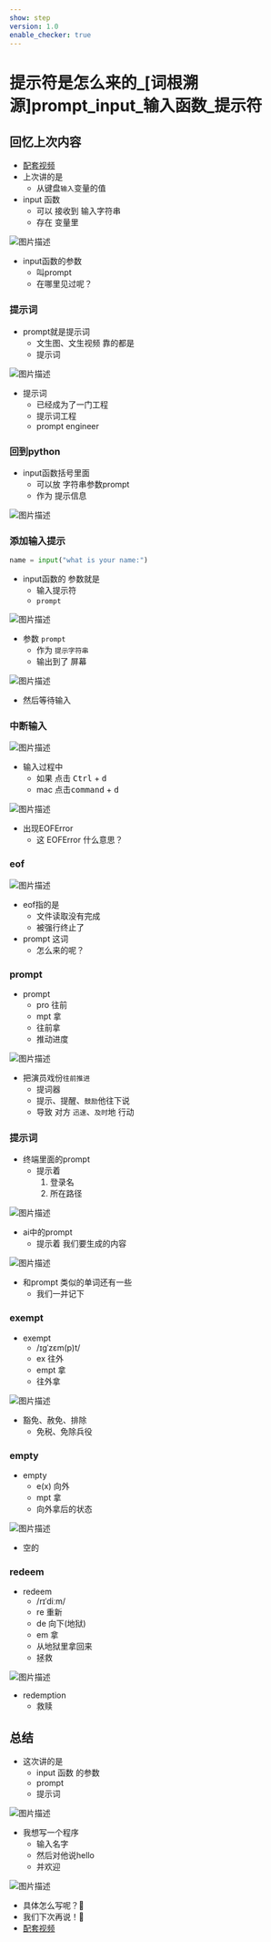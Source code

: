```yaml
---
show: step
version: 1.0
enable_checker: true
---
```


# 提示符是怎么来的_[词根溯源]prompt_input_输入函数_提示符

## 回忆上次内容

- [配套视频](https://www.bilibili.com/video/BV1oDw1epED7)
- 上次讲的是
	- 从键盘`输入`变量的值
- input 函数
  - 可以 接收到 输入字符串
  - 存在 变量里

![图片描述](https://doc.shiyanlou.com/courses/3584/labs/188464/uid1190679-20241109-1731160445146) 

- input函数的参数
	- 叫prompt 
	- 在哪里见过呢？

### 提示词

- prompt就是提示词
	- 文生图、文生视频 靠的都是
	- 提示词 

![图片描述](https://doc.shiyanlou.com/courses/3584/labs/1982785/uid1190679-20241109-1731161067049) 

- 提示词
	- 已经成为了一门工程
	- 提示词工程
	- prompt engineer

### 回到python

- input函数括号里面
	- 可以放 字符串参数prompt
	- 作为 提示信息

![图片描述](https://doc.shiyanlou.com/courses/uid1190679-20230422-1682129859796)


### 添加输入提示

```python
name = input("what is your name:")
```

- input函数的 参数就是
	- 输入提示符
	- `prompt `

![图片描述](https://doc.shiyanlou.com/courses/uid1190679-20211021-1634787397159)

- 参数 `prompt`
	- 作为 `提示字符串`
	- 输出到了 屏幕

![图片描述](https://doc.shiyanlou.com/courses/uid1190679-20211021-1634787463082)

- 然后等待输入

### 中断输入

![图片描述](https://doc.shiyanlou.com/courses/uid1190679-20230422-1682129951574)

- 输入过程中 
  - 如果 点击 <kbd>Ctrl</kbd> + <kbd>d</kbd>
  - mac 点击<kbd>command</kbd> + <kbd>d</kbd>

![图片描述](https://doc.shiyanlou.com/courses/3584/labs/1982785/uid1190679-20241110-1731203459061) 

- 出现EOFError
	- 这 EOFError 什么意思？

### eof

![图片描述](https://doc.shiyanlou.com/courses/3584/labs/1982785/uid1190679-20241110-1731203601180) 

- eof指的是
	- 文件读取没有完成
	- 被强行终止了
- prompt 这词 
	- 怎么来的呢？

### prompt

- prompt
	- pro 往前
	- mpt 拿
	- 往前拿
	- 推动进度

![图片描述](https://doc.shiyanlou.com/courses/3584/labs/1982785/uid1190679-20241110-1731204533347) 

- 把演员戏份`往前推进`
	- 提词器
	- 提示、提醒、`鼓励`他往下说
	- 导致 对方 `迅速`、`及时`地 行动

### 提示词

- 终端里面的prompt
	- 提示着 
		1. 登录名
		2. 所在路径

![图片描述](https://doc.shiyanlou.com/courses/3584/labs/1982785/uid1190679-20241110-1731204805039) 

- ai中的prompt
	- 提示着 我们要生成的内容

![图片描述](https://doc.shiyanlou.com/courses/3584/labs/1982785/uid1190679-20241110-1731204446149) 

- 和prompt 类似的单词还有一些
	- 我们一并记下

### exempt

- exempt
	- /ɪɡˈzɛm(p)t/
	- ex 往外
	- empt 拿
	- 往外拿

![图片描述](https://doc.shiyanlou.com/courses/3584/labs/1982785/uid1190679-20241110-1731205402430) 

- 豁免、赦免、排除
	- 免税、免除兵役

### empty

- empty
	- e(x) 向外
	- mpt 拿
	- 向外拿后的状态

![图片描述](https://doc.shiyanlou.com/courses/3584/labs/1982785/uid1190679-20241110-1731205099205) 

- 空的

### redeem

- redeem
	- /rɪˈdiːm/
	- re 重新
	- de 向下(地狱)
	- em 拿
	- 从地狱里拿回来
	- 拯救

![图片描述](https://doc.shiyanlou.com/courses/3584/labs/1982785/uid1190679-20241110-1731205623132) 

- redemption
	- 救赎

## 总结

- 这次讲的是
	- input 函数 的参数
    - prompt 
    - 提示词

![图片描述](https://doc.shiyanlou.com/courses/3584/labs/1982785/uid1190679-20241110-1731206017957) 

- 我想写一个程序
	- 输入名字
	- 然后对他说hello
	- 并欢迎

![图片描述](https://doc.shiyanlou.com/courses/uid1190679-20231125-1700878217592)

- 具体怎么写呢？🤔
- 我们下次再说！👋
- [配套视频](https://www.bilibili.com/video/BV1oDw1epED7)









